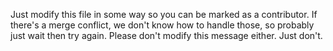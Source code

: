 Just modify this file in some way so you can be marked as a contributor. If there's a merge conflict, we don't know how to handle those, so probably just wait then try again. Please don't modify this message either. Just don't.

